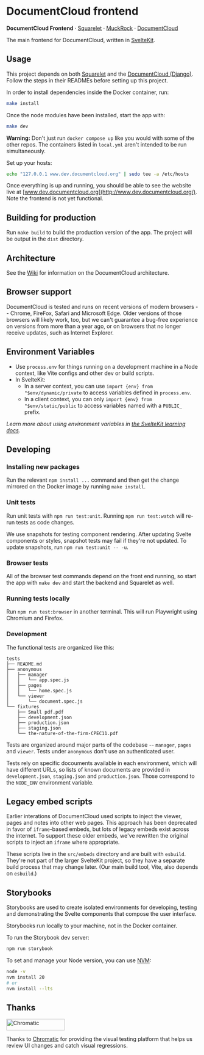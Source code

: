 # DocumentCloud frontend

**DocumentCloud Frontend** &middot; [Squarelet][squarelet] &middot; [MuckRock][muckrock] &middot; [DocumentCloud][documentcloud]

The main frontend for DocumentCloud, written in [SvelteKit](https://kit.svelte.dev/).

## Usage

This project depends on both [Squarelet](https://github.com/muckrock/squarelet) and the [DocumentCloud (Django)](https://github.com/muckrock/documentcloud). Follow the steps in their READMEs before setting up this project.

In order to install dependencies inside the Docker container, run:

```bash
make install
```

Once the node modules have been installed, start the app with:

```bash
make dev
```

**Warning:** Don't just run `docker compose up` like you would with some of the other repos. The containers listed in `local.yml` aren't intended to be run simultaneously.

Set up your hosts:

```bash
echo "127.0.0.1 www.dev.documentcloud.org" | sudo tee -a /etc/hosts
```

Once everything is up and running, you should be able to see the website live at [www.dev.documentcloud.org](http://www.dev.documentcloud.org/). Note the frontend is not yet functional.

## Building for production

Run `make build` to build the production version of the app. The project will be output in the `dist` directory.

## Architecture

See the [Wiki](https://github.com/MuckRock/documentcloud-frontend/wiki) for information on the DocumentCloud architecture.

## Browser support

DocumentCloud is tested and runs on recent versions of modern browsers -- Chrome, FireFox, Safari and Microsoft Edge. Older versions of those browsers will likely work, too, but we can't guarantee a bug-free experience on versions from more than a year ago, or on browsers that no longer receive updates, such as Internet Explorer.

## Environment Variables

- Use `process.env` for things running on a development machine in a Node context, like Vite configs and other dev or build scripts.
- In SvelteKit:
  - In a server context, you can use `import {env} from "$env/dynamic/private` to access variables defined in `process.env`.
  - In a client context, you can only `import {env} from "$env/static/public` to access variables named with a `PUBLIC_` prefix.

_Learn more about using environment variables in [the SvelteKit learning docs](https://learn.svelte.dev/tutorial/env-static-private)._

## Developing

### Installing new packages

Run the relevant `npm install ...` command and then get the change mirrored on the Docker image by running `make install`.

[muckrock]: https://github.com/MuckRock/muckrock
[documentcloud]: https://github.com/MuckRock/documentcloud
[squarelet]: https://github.com/muckrock/squarelet

### Unit tests

Run unit tests with `npm run test:unit`. Running `npm run test:watch` will re-run tests as code changes.

We use snapshots for testing component rendering. After updating Svelte components or styles, snapshot tests may fail if they're not updated.
To update snapshots, run `npm run test:unit -- -u`.

### Browser tests

All of the browser test commands depend on the front end running, so start the app with `make dev` and start the backend and Squarelet as well.

### Running tests locally

Run `npm run test:browser` in another terminal. This will run Playwright using Chromium and Firefox.

### Development

The functional tests are organized like this:

```
tests
├── README.md
├── anonymous
│   ├── manager
│   │   └── app.spec.js
│   ├── pages
│   │   └── home.spec.js
│   └── viewer
│       └── document.spec.js
└── fixtures
    ├── Small pdf.pdf
    ├── development.json
    ├── production.json
    ├── staging.json
    └── the-nature-of-the-firm-CPEC11.pdf
```

Tests are organized around major parts of the codebase -- `manager`, `pages` and `viewer`. Tests under `anonymous` don't use an authenticated user.

Tests rely on specific docouments available in each environment, which will have different URLs, so lists of known documents are provided in `development.json`, `staging.json` and `production.json`. Those correspond to the `NODE_ENV` environment variable.

## Legacy embed scripts

Earlier interations of DocumentCloud used scripts to inject the viewer, pages and notes into other web pages. This approach has been deprecated in favor of `iframe`-based embeds, but lots of legacy embeds exist across the internet. To support these older embeds, we've rewritten the original scripts to inject an `iframe` where appropriate.

These scripts live in the `src/embeds` directory and are built with `esbuild`. They're not part of the larger SvelteKit project, so they have a separate build process that may change later. (Our main build tool, Vite, also depends on `esbuild`.)

## Storybooks

Storybooks are used to create isolated environments for developing, testing and demonstrating the Svelte components that compose the user interface.

Storybooks run locally to your machine, not in the Docker container.

To run the Storybook dev server:

```sh
npm run storybook
```

To set and manage your Node version, you can use [NVM](https://github.com/nvm-sh/nvm):

```sh
node -v
nvm install 20
# or
nvm install --lts
```

## Thanks

<a href="https://www.chromatic.com/"><img src="https://user-images.githubusercontent.com/321738/84662277-e3db4f80-af1b-11ea-88f5-91d67a5e59f6.png" width="153" height="30" alt="Chromatic" /></a>

Thanks to [Chromatic](https://www.chromatic.com/) for providing the visual testing platform that helps us review UI changes and catch visual regressions.
